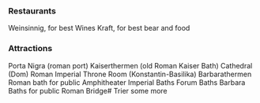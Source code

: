 ### Restaurants
Weinsinnig, for best Wines
Kraft, for best bear and food
### Attractions
Porta Nigra (roman port)
Kaiserthermen (old Roman Kaiser Bath)
Cathedral (Dom)
Roman Imperial Throne Room (Konstantin-Basilika)
Barbarathermen Roman bath for public
Amphitheater
Imperial Baths
Forum Baths
Barbara Baths for public
Roman Bridge# Trier
some more
